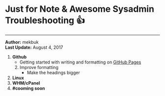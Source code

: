 # Just for Note & Awesome Sysadmin Troubleshooting :+1:
-------------------------------------------------

<strong>Author:</strong> mekbuk<br/><strong>Last Update:</strong> August 4, 2017


1. **Github**
    * Getting started with writing and formatting on [GitHub Pages](https://help.github.com/articles/getting-started-with-writing-and-formatting-on-github/)
    2. Improve formatting
        - Make the headings bigger
2. **Linux**
3. **WHM/cPanel**
4. **#cooming soon**
